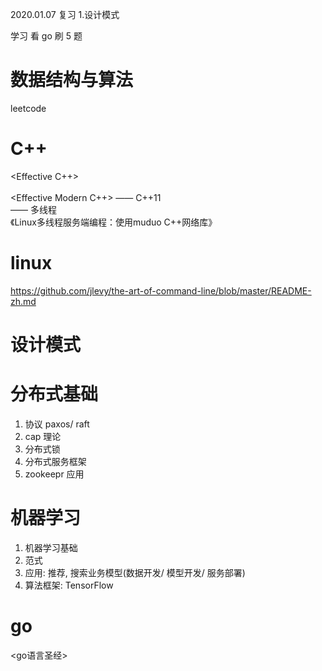 2020.01.07
复习
1.设计模式

学习
看 go
刷 5 题

# 数据结构与算法  
leetcode  

# C++

<Effective C++>  
<Effective STL>  
<Effective Modern C++> —— C++11  
<Cpp Concurrency In Action> —— 多线程  
《Linux多线程服务端编程：使用muduo C++网络库》  

# linux
https://github.com/jlevy/the-art-of-command-line/blob/master/README-zh.md  

# 设计模式

# 分布式基础

1. 协议 paxos/ raft
2. cap 理论
3. 分布式锁
4. 分布式服务框架
5. zookeepr 应用

#  机器学习

1. 机器学习基础
2. 范式
3. 应用: 推荐, 搜索业务模型(数据开发/ 模型开发/ 服务部署)
4. 算法框架: TensorFlow

# go

<go语言圣经>
